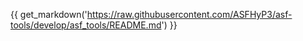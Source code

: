 {{ get_markdown('https://raw.githubusercontent.com/ASFHyP3/asf-tools/develop/asf_tools/README.md') }}